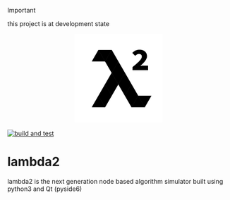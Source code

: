 > [!IMPORTANT]  
> this project is at development state

<p align="center">
  <img src="icon.png"/>  
</p>

[![build and test](https://github.com/arshavirmirzakhani/lambda2/actions/workflows/test.yml/badge.svg)](https://github.com/arshavirmirzakhani/lambda2/actions/workflows/test.yml)

# lambda2
lambda2 is the next generation node based algorithm simulator built using python3 and Qt (pyside6)

